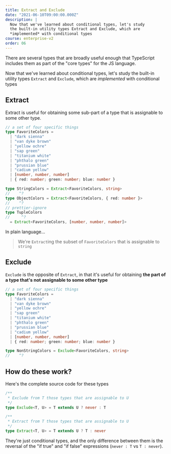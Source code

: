 ```yaml
---
title: Extract and Exclude
date: "2021-06-10T09:00:00.000Z"
description: |
  Now that we've learned about conditional types, let's study
  the built-in utility types Extract and Exclude, which are
  *implemented* with conditional types
course: enterprise-v2
order: 06
---
```


There are several types that are broadly useful enough that TypeScript
includes them as part of the "core types" for the JS language.

Now that we've learned about conditional types, let's study
the built-in utility types `Extract` and `Exclude`, which are
_implemented_ with conditional types

## Extract

Extract is useful for obtaining some sub-part of a type that
is assignable to some other type.

```ts twoslash
// a set of four specific things
type FavoriteColors =
  | "dark sienna"
  | "van dyke brown"
  | "yellow ochre"
  | "sap green"
  | "titanium white"
  | "phthalo green"
  | "prussian blue"
  | "cadium yellow"
  | [number, number, number]
  | { red: number; green: number; blue: number }

type StringColors = Extract<FavoriteColors, string>
//    ^?
type ObjectColors = Extract<FavoriteColors, { red: number }>
//    ^?
// prettier-ignore
type TupleColors
//     ^?
  = Extract<FavoriteColors, [number, number, number]>
```

In plain language...

> We're `Extract`ing the subset of `FavoriteColors` that is
> assignable to `string`

## Exclude

`Exclude` is the opposite of `Extract`, in that it's useful for obtaining
**the part of a type that's not assignable to some other type**

```ts twoslash
// a set of four specific things
type FavoriteColors =
  | "dark sienna"
  | "van dyke brown"
  | "yellow ochre"
  | "sap green"
  | "titanium white"
  | "phthalo green"
  | "prussian blue"
  | "cadium yellow"
  | [number, number, number]
  | { red: number; green: number; blue: number }

type NonStringColors = Exclude<FavoriteColors, string>
//    ^?
```

## How do these work?

Here's the complete source code for these types

```ts
/**
 * Exclude from T those types that are assignable to U
 */
type Exclude<T, U> = T extends U ? never : T

/**
 * Extract from T those types that are assignable to U
 */
type Extract<T, U> = T extends U ? T : never
```

They're just conditional types, and the only difference
between them is the reversal of the "if true" and "if false" expressions (`never : T` vs `T : never`).
